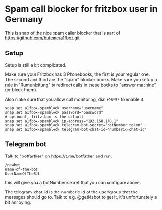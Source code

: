 # Spam call blocker for fritzbox user in Germany

This is snap of the nice spam caller blocker that is part
of https://github.com/bufemc/a1fbox.git

## Setup

Setup is still a bit complicated.

Make sure your Fritzbox has 3 Phonebooks, the first is your
regular one. The second and third are the "spam" blocker 
books. Make sure you setup a rule in "Rumunleitung" to redirect
calls in these books to "answer machine" (or block them).

Also make sure that you allow call monitoring, dial `#96*5*` to enable
it.

```
snap set a1fbox-spamblock username="username"
snap set a1fbox-spamblock password="password"
# optional, fritz.box is the default
snap set a1fbox-spamblock ip-address="192.168.178.1"
snap set a1fbox-spamblock telegram-bot-secret="botNumber:token"
snap set a1fbox-spamblock telegram-bot-chat-id="numberic-chat-id"
```

## Telegram bot

Talk to "botfarther" on https://t.me/botfather and run:
```
/newbot
name-of-the-bot
UserNameOfTheBot
```
this will give you a botNumber:secret that you can configure
above.

The telegram-chat-id is the numberic id of the user/group that the
messages should go to. Talk to e.g. @getidsbot to get it, it's
unfortunately a bit annoying.
